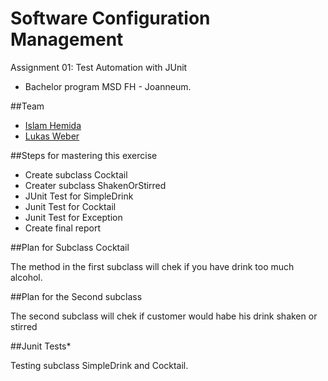 # Software Configuration Management #

Assignment 01: Test Automation with JUnit

- Bachelor program MSD FH - Joanneum.


##Team
- [Islam Hemida][islam1992]
- [Lukas Weber][iamLukWeb]


##Steps for mastering this exercise 

- Create subclass Cocktail
- Creater subclass ShakenOrStirred
- JUnit Test for SimpleDrink
- Junit Test for Cocktail
- Junit Test for Exception
- Create final report

##Plan for Subclass Cocktail

The method in the first subclass will chek if you have drink too much alcohol. 

##Plan for the Second subclass 

The second subclass will chek if customer would habe his drink shaken or stirred

##Junit Tests*

Testing subclass SimpleDrink and Cocktail. 



[islam1992]: https://github.com/Islam1992
[iamLukWeb]: https://github.com/iamWebLuk
